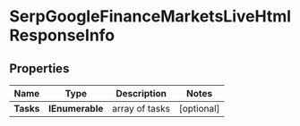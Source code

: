 # SerpGoogleFinanceMarketsLiveHtmlResponseInfo


## Properties

| Name | Type | Description | Notes |
|------------ | ------------- | ------------- | -------------|
**Tasks** | **IEnumerable<SerpGoogleFinanceMarketsLiveHtmlTaskInfo>** | array of tasks |[optional]|